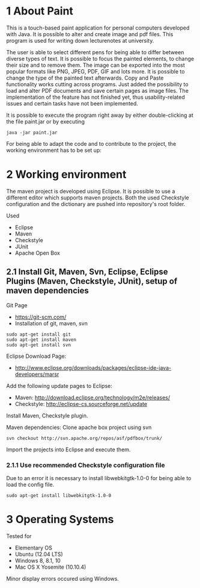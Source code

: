 # 1 About Paint

This is a touch-based paint application for personal computers developed with Java. 
It is possible to alter and create image and pdf files. This program is used for writing down lecturenotes at university.

The user is able to select different pens for being able to differ between diverse types of text. It is possible to focus the painted elements, to change their size and to remove them. The image can be exported into the most popular formats like PNG, JPEG, PDF, GIF and lots more. It is possible to change the type of the painted text afterwards. Copy and Paste functionality works cutting across programs.
Just added the possibility to load and alter PDF documents and save certain pages as image files. The implementation of the feature has not finished yet, thus usability-related issues and certain tasks have not been implemented.

It is possible to execute the program right away by either double-clicking at the file paint.jar or by executing
```
java -jar paint.jar
```

For being able to adapt the code and to contribute to the project, the working environment has to be set up:



# 2 Working environment


The maven project is developed using Eclipse. It is possible to use a different editor which supports maven projects.
Both the used Checkstyle configuration and the dictionary are  pushed into repository's root folder.

Used 
- Eclipse
- Maven
- Checkstyle
- JUnit
- Apache Open Box 


## 2.1 Install Git, Maven, Svn, Eclipse, Eclipse Plugins (Maven, Checkstyle, JUnit), setup of maven dependencies
Git Page
- https://git-scm.com/
- Installation of git, maven, svn
```
sudo apt-get install git
sudo apt-get install maven
sudo apt-get install svn
```
Eclipse Download Page:
- http://www.eclipse.org/downloads/packages/eclipse-ide-java-developers/marsr

Add the following update pages to Eclipse:
- Maven:      http://download.eclipse.org/technology/m2e/releases/
- Checkstyle: http://eclipse-cs.sourceforge.net/update

Install Maven, Checkstyle plugin.

Maven dependencies:
Clone apache box project using svn
```
svn checkout http://svn.apache.org/repos/asf/pdfbox/trunk/
```
Import the projects into Eclipse and execute them.


### 2.1.1 Use recommended Checkstyle configuration file
Due to an error it is necessary to install libwebkitgtk-1.0-0 for being able to load the config file.

```
sudo apt-get install libwebkitgtk-1.0-0
```


# 3 Operating Systems

Tested for
* Elementary OS 
* Ubuntu (12.04 LTS)
* Windows 8, 8.1, 10
* Mac OS X Yosemite (10.10.4)

Minor display errors occured using Windows.
